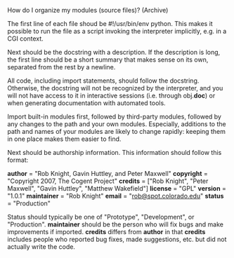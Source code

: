 How do I organize my modules (source files)? (Archive)

The first line of each file shoud be #!/usr/bin/env python.
This makes it possible to run the file as a script invoking
the interpreter implicitly, e.g. in a CGI context.

Next should be the docstring with a description.
If the description is long, the first line should be a short summary that makes
sense on its own, separated from the rest by a newline.

All code, including import statements, should follow the docstring.
Otherwise, the docstring will not be recognized
by the interpreter, and you will not have access to it in
interactive sessions (i.e. through obj.__doc__) or when generating
documentation with automated tools.

Import built-in modules first, followed by third-party modules,
followed by any changes to the path and your own modules.
Especially, additions to the path and names of your modules are likely to
change rapidly: keeping them in one place makes them easier to find.

Next should be authorship information. This information should follow this format:

__author__ = "Rob Knight, Gavin Huttley, and Peter Maxwell"
__copyright__ = "Copyright 2007, The Cogent Project"
__credits__ = ["Rob Knight", "Peter Maxwell", "Gavin Huttley",
                    "Matthew Wakefield"]
__license__ = "GPL"
__version__ = "1.0.1"
__maintainer__ = "Rob Knight"
__email__ = "rob@spot.colorado.edu"
__status__ = "Production"

Status should typically be one of "Prototype", "Development", or "Production".
__maintainer__ should be the person who will fix bugs and make improvements
if imported. __credits__ differs from __author__ in that __credits__ includes
people who reported bug fixes, made suggestions, etc. but did not actually write the code.
